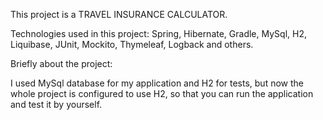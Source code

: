 This project is a TRAVEL INSURANCE CALCULATOR.

Technologies used in this project: Spring, Hibernate, Gradle, MySql, H2, Liquibase, JUnit, Mockito, Thymeleaf, Logback and others.

Briefly about the project:

I used MySql database for my application and H2 for tests, but now the whole project is configured to use H2, so that you can run the application and test it by yourself.

